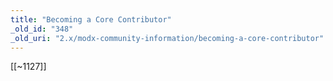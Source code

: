 ```yaml
---
title: "Becoming a Core Contributor"
_old_id: "348"
_old_uri: "2.x/modx-community-information/becoming-a-core-contributor"
---
```


\[\[~1127\]\]